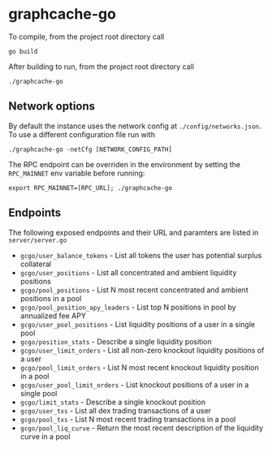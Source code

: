 # graphcache-go

To compile, from the project root directory call

`go build`

After building to run, from the project root directory call

`./graphcache-go`

## Network options

By default the instance uses the network config at `./config/networks.json`. To use a different configuration file run with

`./graphcache-go -netCfg [NETWORK_CONFIG_PATH]`

The RPC endpoint can be overriden in the environment by setting the `RPC_MAINNET` env variable before running:

`export RPC_MAINNET=[RPC_URL]; ./graphcache-go`

## Endpoints

The following exposed endpoints and their URL and paramters are listed in `server/server.go`

* `gcgo/user_balance_tokens` - List all tokens the user has potential surplus collateral
* `gcgo/user_positions` - List all concentrated and ambient liquidity positions
* `gcgo/pool_positions` - List N most recent concentrated and ambient positions in a pool
* `gcgo/pool_position_apy_leaders` - List top N positions in pool by annualized fee APY
* `gcgo/user_pool_positions` - List liquidity positions of a user in a single pool
* `gcgo/position_stats` - Describe a single liquidity position
* `gcgo/user_limit_orders` - List all non-zero knockout liquidity positions of a user
* `gcgo/pool_limit_orders` - List N most recent knockout liquidity position in a pool
* `gcgo/user_pool_limit_orders` - List knockout positions of a user in a single pool
* `gcgo/limit_stats` - Describe a single knockout position
* `gcgo/user_txs` - List all dex trading transactions of a user
* `gcgo/pool_txs` - List N most recent trading transactions in a pool
* `gcgo/pool_liq_curve` - Return the most recent description of the liquidity curve in a pool
